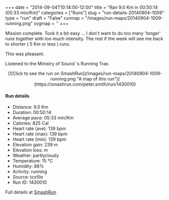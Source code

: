 +++
date = "2014-09-04T10:14:00-12:00"
title = "Ran 9.0 Km in 00:50:14 (05:33 min/Km)"
categories = ["Runs"]
slug = "run-details-20140904-1009"
type = "run"
draft = "False"
runmap = "/images/run-maps/20140904-1009-running.png"
svgmap = '<polyline points="100 65, 78 85, 71 84, 67 84, 65 84, 60 83, 57 84, 50 86, 48 86, 43 89, 26 80, 24 79, 21 73, 20 71, 20 71, 14 55, 11 54, 12 48, 10 46, 3 42, 2 39, 0 29, 0 19, 2 15, 6 11, 12 11, 9 21, 12 23, 20 28, 24 33, 33 36, 40 39, 42 39, 44 37, 46 37, 45 39, 47 40, 61 43, 63 43, 64 42, 67 42, 69 40, 71 41, 75 41, 77 39, 83 40, 83 42, 85 43, 84 45, 86 47, 85 51, 84 53, 84 55, 84 55">'
+++

Mission complete. Took it a bit easy ... I don't want to do too many 'longer' runs together with too much intensity. The rest if the week will see me back to shorter ( 5 Km or less ) runs. 

This was pleasant. 

Listened to the Ministry of Sound 's Running Trax. 



<!--more-->

<center>
[![Click to see the run on SmashRun](/images/run-maps/20140904-1009-running.png "A map of this run")](https://smashrun.com/peter.smith/run/1430010)
</center>

#### Run details

* Distance: 9.0 Km
* Duration: 00:50:14
* Average pace: 05:33 min/Km
* Calories: 825 Cal
* Heart rate (ave): 139 bpm
* Heart rate (max): 139 bpm
* Heart rate (min): 139 bpm
* Elevation gain: 239 m
* Elevation loss:  m
* Weather: partlycloudy
* Temperature: 15 &deg;C
* Humidity: 86%
* Activity: running
* Source: tcxfile
* Run ID: 1430010

Full details at [SmashRun](https://smashrun.com/peter.smith/run/1430010)
